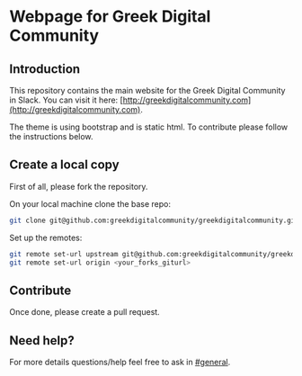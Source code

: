 # Webpage for Greek Digital Community

## Introduction

This repository contains the main website for the Greek Digital Community in 
Slack. You can visit it here: [http://greekdigitalcommunity.com](http://greekdigitalcommunity.com).

The theme is using bootstrap and is static html. To contribute please follow the
instructions below.

## Create a local copy
First of all, please fork the repository.  

On your local machine clone the base repo:
```bash
git clone git@github.com:greekdigitalcommunity/greekdigitalcommunity.github.io.git
```
Set up the remotes:
```bash
git remote set-url upstream git@github.com:greekdigitalcommunity/greekdigitalcommunity.github.io.git
git remote set-url origin <your_forks_giturl>
```

## Contribute

Once done, please create a pull request.

## Need help?

For more details questions/help feel free to ask in [#general](https://greekdigitalcommunityslack.com/messages/C4VTJSYJD).
